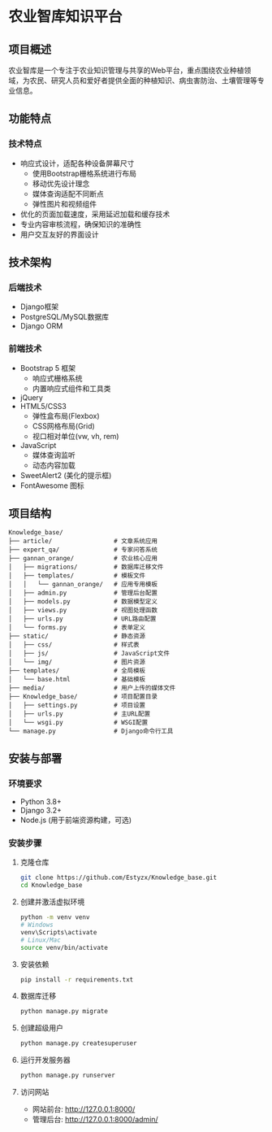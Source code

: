 # 农业智库知识平台

## 项目概述
农业智库是一个专注于农业知识管理与共享的Web平台，重点围绕农业种植领域，为农民、研究人员和爱好者提供全面的种植知识、病虫害防治、土壤管理等专业信息。

## 功能特点

### 技术特点
- 响应式设计，适配各种设备屏幕尺寸
  - 使用Bootstrap栅格系统进行布局
  - 移动优先设计理念
  - 媒体查询适配不同断点
  - 弹性图片和视频组件
- 优化的页面加载速度，采用延迟加载和缓存技术
- 专业内容审核流程，确保知识的准确性
- 用户交互友好的界面设计

## 技术架构

### 后端技术
- Django框架
- PostgreSQL/MySQL数据库
- Django ORM

### 前端技术
- Bootstrap 5 框架
  - 响应式栅格系统
  - 内置响应式组件和工具类
- jQuery
- HTML5/CSS3
  - 弹性盒布局(Flexbox)
  - CSS网格布局(Grid)
  - 视口相对单位(vw, vh, rem)
- JavaScript
  - 媒体查询监听
  - 动态内容加载
- SweetAlert2 (美化的提示框)
- FontAwesome 图标


## 项目结构
```
Knowledge_base/
├── article/                 # 文章系统应用
├── expert_qa/               # 专家问答系统
├── gannan_orange/           # 农业核心应用
│   ├── migrations/          # 数据库迁移文件
│   ├── templates/           # 模板文件
│   │   └── gannan_orange/   # 应用专用模板
│   ├── admin.py             # 管理后台配置
│   ├── models.py            # 数据模型定义
│   ├── views.py             # 视图处理函数
│   ├── urls.py              # URL路由配置
│   └── forms.py             # 表单定义
├── static/                  # 静态资源
│   ├── css/                 # 样式表
│   ├── js/                  # JavaScript文件
│   └── img/                 # 图片资源
├── templates/               # 全局模板
│   └── base.html            # 基础模板
├── media/                   # 用户上传的媒体文件
├── Knowledge_base/          # 项目配置目录
│   ├── settings.py          # 项目设置
│   ├── urls.py              # 主URL配置
│   └── wsgi.py              # WSGI配置
└── manage.py                # Django命令行工具
```

## 安装与部署

### 环境要求
- Python 3.8+
- Django 3.2+
- Node.js (用于前端资源构建，可选)

### 安装步骤
1. 克隆仓库
   ```bash
   git clone https://github.com/Estyzx/Knowledge_base.git
   cd Knowledge_base
   ```

2. 创建并激活虚拟环境
   ```bash
   python -m venv venv
   # Windows
   venv\Scripts\activate
   # Linux/Mac
   source venv/bin/activate
   ```

3. 安装依赖
   ```bash
   pip install -r requirements.txt
   ```

4. 数据库迁移
   ```bash
   python manage.py migrate
   ```

5. 创建超级用户
   ```bash
   python manage.py createsuperuser
   ```

6. 运行开发服务器
   ```bash
   python manage.py runserver
   ```

7. 访问网站
   - 网站前台: http://127.0.0.1:8000/
   - 管理后台: http://127.0.0.1:8000/admin/

